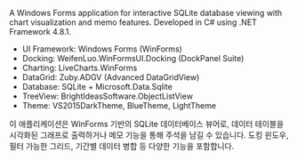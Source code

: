 A Windows Forms application for interactive SQLite database viewing with chart visualization and memo features.
Developed in C# using .NET Framework 4.8.1.

- UI Framework: Windows Forms (WinForms)
- Docking: WeifenLuo.WinFormsUI.Docking (DockPanel Suite)
- Charting: LiveCharts.WinForms
- DataGrid: Zuby.ADGV (Advanced DataGridView)
- Database: SQLite + Microsoft.Data.Sqlite
- TreeView: BrightIdeasSoftware.ObjectListView
- Theme: VS2015DarkTheme, BlueTheme, LightTheme

이 애플리케이션은 WinForms 기반의 SQLite 데이터베이스 뷰어로,
데이터 테이블을 시각화된 그래프로 출력하거나 메모 기능을 통해 주석을 남길 수 있습니다.
도킹 윈도우, 필터 가능한 그리드, 기간별 데이터 병합 등 다양한 기능을 포함합니다.
